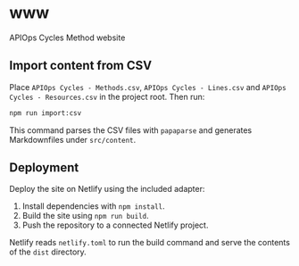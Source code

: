 # www
APIOps Cycles Method website

## Import content from CSV

Place `APIOps Cycles - Methods.csv`, `APIOps Cycles - Lines.csv` and
`APIOps Cycles - Resources.csv` in the project root. Then run:

```bash
npm run import:csv
```

This command parses the CSV files with `papaparse` and generates Markdownfiles under `src/content`.

## Deployment

Deploy the site on Netlify using the included adapter:

1. Install dependencies with `npm install`.
2. Build the site using `npm run build`.
3. Push the repository to a connected Netlify project.

Netlify reads `netlify.toml` to run the build command and serve the
contents of the `dist` directory.
